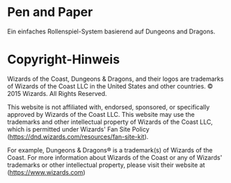 # Pen and Paper
Ein einfaches Rollenspiel-System basierend auf Dungeons and Dragons.

# Copyright-Hinweis

Wizards of the Coast, Dungeons & Dragons, and their logos are trademarks of Wizards of the Coast LLC in the United States and other countries. © 2015 Wizards. All Rights Reserved.

This website is not affiliated with, endorsed, sponsored, or specifically approved by Wizards of the Coast LLC. This website may use the trademarks and other intellectual property of Wizards of the Coast LLC, which is permitted under Wizards' Fan Site Policy (https://dnd.wizards.com/resources/fan-site-kit). 

For example, Dungeons & Dragons® is a trademark(s) of Wizards of the Coast. For more information about Wizards of the Coast or any of Wizards' trademarks or other intellectual property, please visit their website at (https://www.wizards.com)
